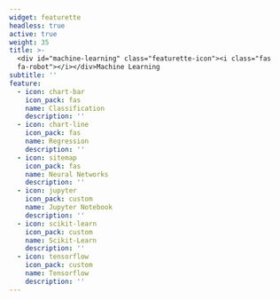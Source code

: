 ```yaml
---
widget: featurette
headless: true
active: true
weight: 35
title: >-
  <div id="machine-learning" class="featurette-icon"><i class="fas
  fa-robot"></i></div>Machine Learning
subtitle: ''
feature:
  - icon: chart-bar
    icon_pack: fas
    name: Classification
    description: ''
  - icon: chart-line
    icon_pack: fas
    name: Regression
    description: ''
  - icon: sitemap
    icon_pack: fas
    name: Neural Networks
    description: ''
  - icon: jupyter
    icon_pack: custom
    name: Jupyter Notebook
    description: ''
  - icon: scikit-learn
    icon_pack: custom
    name: Scikit-Learn
    description: ''
  - icon: tensorflow
    icon_pack: custom
    name: Tensorflow
    description: ''
---
```

